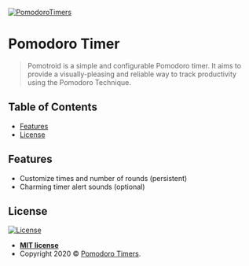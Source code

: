 <a href="https://pomodorotimers.com"><img src="assets/img/docs.img" title="PomodoroTimers" alt="PomodoroTimers"></a>

<!-- [![FVCproductions](https://avatars1.githubusercontent.com/u/4284691?v=3&s=200)](http://fvcproductions.com) -->



# Pomodoro Timer

> Pomotroid is a simple and configurable Pomodoro timer. It aims to provide a visually-pleasing and reliable way to track productivity using the Pomodoro Technique.

## Table of Contents

- [Features](#features)
- [License](#license)

## Features
- Customize times and number of rounds (persistent)
- Charming timer alert sounds (optional)

## License

[![License](http://img.shields.io/:license-mit-blue.svg?style=flat-square)](http://badges.mit-license.org)

- **[MIT license](http://opensource.org/licenses/mit-license.php)**
- Copyright 2020 © <a href="http://fvcproductions.com" target="_blank">Pomodoro Timers</a>.
